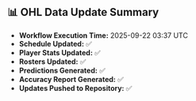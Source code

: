 ## 📊 OHL Data Update Summary
- **Workflow Execution Time:** 2025-09-22 03:37 UTC
- **Schedule Updated:** ✅
- **Player Stats Updated:** ✅
- **Rosters Updated:** ✅
- **Predictions Generated:** ✅
- **Accuracy Report Generated:** ✅
- **Updates Pushed to Repository:** ✅
